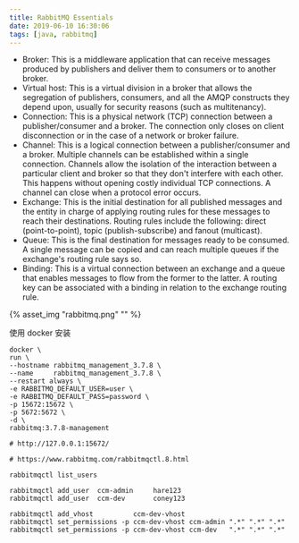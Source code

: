 ```yaml
---
title: RabbitMQ Essentials
date: 2019-06-10 16:30:06
tags: [java, rabbitmq]
---
```


* Broker: This is a middleware application that can receive messages produced by publishers and deliver them to consumers or to another broker.
* Virtual host: This is a virtual division in a broker that allows the segregation of publishers, consumers, and all the AMQP constructs they depend upon, usually for security reasons (such as multitenancy).
* Connection: This is a physical network (TCP) connection between a publisher/consumer and a broker. The connection only closes on client disconnection or in the case of a network or broker failure.
* Channel: This is a logical connection between a publisher/consumer and a broker. Multiple channels can be established within a single connection. Channels allow the isolation of the interaction between a particular client and broker so that they don't interfere with each other. This happens without opening costly individual TCP connections. A channel can close when a protocol error occurs.
* Exchange: This is the initial destination for all published messages and the entity in charge of applying routing rules for these messages to reach their destinations. Routing rules include the following: direct (point-to-point), topic (publish-subscribe) and fanout (multicast).
* Queue: This is the final destination for messages ready to be consumed. A single message can be copied and can reach multiple queues if the exchange's routing rule says so.
* Binding: This is a virtual connection between an exchange and a queue that enables messages to flow from the former to the latter. A routing key can be associated with a binding in relation to the exchange routing rule.

{% asset_img "rabbitmq.png" "" %}

<!--more-->

使用 docker 安装

```shell
docker \
run \
--hostname rabbitmq_management_3.7.8 \
--name     rabbitmq_management_3.7.8 \
--restart always \
-e RABBITMQ_DEFAULT_USER=user \
-e RABBITMQ_DEFAULT_PASS=password \
-p 15672:15672 \
-p 5672:5672 \
-d \
rabbitmq:3.7.8-management

# http://127.0.0.1:15672/
```

```shell
# https://www.rabbitmq.com/rabbitmqctl.8.html

rabbitmqctl list_users

rabbitmqctl add_user  ccm-admin     hare123
rabbitmqctl add_user  ccm-dev       coney123

rabbitmqctl add_vhost          ccm-dev-vhost
rabbitmqctl set_permissions -p ccm-dev-vhost ccm-admin ".*" ".*" ".*"
rabbitmqctl set_permissions -p ccm-dev-vhost ccm-dev   ".*" ".*" ".*"
```
